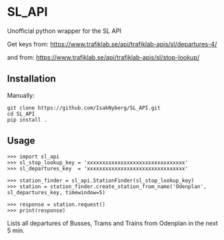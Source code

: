 # SL_API
Unofficial python wrapper for the SL API

Get keys from: https://www.trafiklab.se/api/trafiklab-apis/sl/departures-4/

and from: https://www.trafiklab.se/api/trafiklab-apis/sl/stop-lookup/

Installation
------------

Manually:

    git clone https://github.com/IsakNyberg/SL_API.git
    cd SL_API
    pip install .


Usage
------------

    >>> import sl_api
    >>> sl_stop_lookup_key = 'xxxxxxxxxxxxxxxxxxxxxxxxxxxxxxxx'
    >>> sl_departures_key  = 'xxxxxxxxxxxxxxxxxxxxxxxxxxxxxxxx'

    >>> station_finder = sl_api.StationFinder(sl_stop_lookup_key)
    >>> station = station_finder.create_station_from_name('Odenplan', sl_departures_key, timewindow=5)

    >>> response = station.request()
    >>> print(response)

Lists all departures of Busses, Trams and Trains from Odenplan in the next 5 min.

